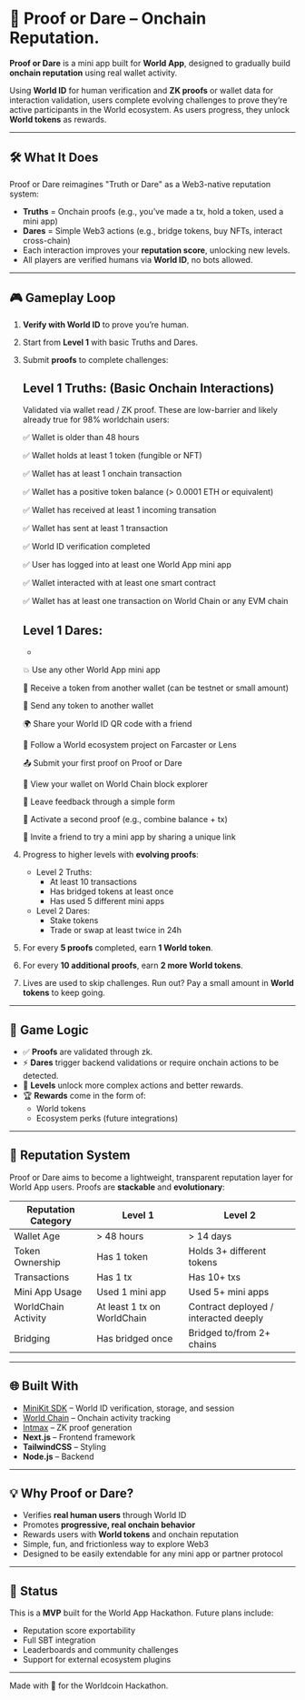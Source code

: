 # 🧬 Proof or Dare – Onchain Reputation.

**Proof or Dare** is a mini app built for **World App**, designed to gradually build **onchain reputation** using real wallet activity.

Using **World ID** for human verification and **ZK proofs** or wallet data for interaction validation, users complete evolving challenges to prove they’re active participants in the World ecosystem. As users progress, they unlock **World tokens** as rewards.

---

## 🛠️ What It Does

Proof or Dare reimagines "Truth or Dare" as a Web3-native reputation system:

- **Truths** = Onchain proofs (e.g., you’ve made a tx, hold a token, used a mini app)
- **Dares** = Simple Web3 actions (e.g., bridge tokens, buy NFTs, interact cross-chain)
- Each interaction improves your **reputation score**, unlocking new levels.
- All players are verified humans via **World ID**, no bots allowed.

---

## 🎮 Gameplay Loop

1. **Verify with World ID** to prove you’re human.
2. Start from **Level 1** with basic Truths and Dares.
3. Submit **proofs** to complete challenges:
   ## Level 1 Truths: (Basic Onchain Interactions)

    Validated via wallet read / ZK proof. These are low-barrier and likely already true for 98% worldchain users:

    ✅ Wallet is older than 48 hours

    ✅ Wallet holds at least 1 token (fungible or NFT)

    ✅ Wallet has at least 1 onchain transaction

    ✅ Wallet has a positive token balance (> 0.0001 ETH or equivalent)

    ✅ Wallet has received at least 1 incoming transation

    ✅ Wallet has sent at least 1 transaction

    ✅ World ID verification completed

    ✅ User has logged into at least one World App mini app

    ✅ Wallet interacted with at least one smart contract

    ✅ Wallet has at least one transaction on World Chain or any EVM chain
   ##  Level 1 Dares:
   - 
   💥 Use any other World App mini app

   🔁 Receive a token from another wallet (can be testnet or small amount)

   🚀 Send any token to another wallet

   🌍 Share your World ID QR code with a friend

   🤝 Follow a World ecosystem project on Farcaster or Lens
   
   📤 Submit your first proof on Proof or Dare

   🔎 View your wallet on World Chain block explorer

   💬 Leave feedback through a simple form

   🧩 Activate a second proof (e.g., combine balance + tx)

   📲 Invite a friend to try a mini app by sharing a unique link

4. Progress to higher levels with **evolving proofs**:
   - Level 2 Truths:
     - At least 10 transactions
     - Has bridged tokens at least once
     - Has used 5 different mini apps
   - Level 2 Dares:
     - Stake tokens
     - Trade or swap at least twice in 24h

5. For every **5 proofs** completed, earn **1 World token**.
6. For every **10 additional proofs**, earn **2 more World tokens**.
7. Lives are used to skip challenges. Run out? Pay a small amount in **World tokens** to keep going.

---

## 🧠 Game Logic

- ✅ **Proofs** are validated through zk.
- ⚡ **Dares** trigger backend validations or require onchain actions to be detected.
- 🎯 **Levels** unlock more complex actions and better rewards.
- 🏆 **Rewards** come in the form of:
  - World tokens
  - Ecosystem perks (future integrations)

---

## 🔁 Reputation System

Proof or Dare aims to become a lightweight, transparent reputation layer for World App users. Proofs are **stackable** and **evolutionary**:

| Reputation Category     | Level 1                                | Level 2                                |
|------------------------|----------------------------------------|----------------------------------------|
| Wallet Age             | > 48 hours                             | > 14 days                              |
| Token Ownership        | Has 1 token                            | Holds 3+ different tokens              |
| Transactions           | Has 1 tx                               | Has 10+ txs                            |
| Mini App Usage         | Used 1 mini app                        | Used 5+ mini apps                      |
| WorldChain Activity    | At least 1 tx on WorldChain            | Contract deployed / interacted deeply |
| Bridging               | Has bridged once                       | Bridged to/from 2+ chains              |

---

## 🌐 Built With

- [MiniKit SDK](https://developer.worldcoin.org/docs/minikit/overview) – World ID verification, storage, and session
- [World Chain](https://developer.worldcoin.org/docs/world-chain/overview) – Onchain activity tracking
- [Intmax](https://www.intmax.io) – ZK proof generation
- **Next.js** – Frontend framework  
- **TailwindCSS** – Styling  
- **Node.js** – Backend

---

## 💡 Why Proof or Dare?

- Verifies **real human users** through World ID
- Promotes **progressive, real onchain behavior**
- Rewards users with **World tokens** and onchain reputation
- Simple, fun, and frictionless way to explore Web3  
- Designed to be easily extendable for any mini app or partner protocol

---

## 🚧 Status

This is a **MVP** built for the World App Hackathon. Future plans include:

- Reputation score exportability
- Full SBT integration
- Leaderboards and community challenges
- Support for external ecosystem plugins

---

Made with 💚 for the Worldcoin Hackathon.
